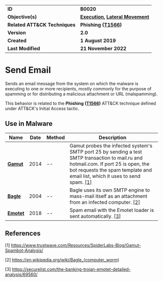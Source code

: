 <table>
<tr>
<td><b>ID</b></td>
<td><b>B0020</b></td>
</tr>
<tr>
<td><b>Objective(s)</b></td>
<td><b><a href="../execution">Execution</a>, <a href="../lateral-movement">Lateral Movement</a></b></td>
</tr>
<tr>
<td><b>Related ATT&CK Techniques</b></td>
<td><b>Phishing (<a href="https://attack.mitre.org/techniques/T1566/">T1566</a>)</b></td>
</tr>
<tr>
<td><b>Version</b></td>
<td><b>2.0</b></td>
</tr>
<tr>
<td><b>Created</b></td>
<td><b>1 August 2019</b></td>
</tr>
<tr>
<td><b>Last Modified</b></td>
<td><b>21 November 2022</b></td>
</tr>
</table>


# Send Email

Sends an email message from the system on which the malware is executing to one or more recipients, mostly commonly for the purpose of spamming or for distributing a malicious attachment or URL (malspamming).

This behavior is related to the **Phishing ([T1566](https://attack.mitre.org/techniques/T1566/))** ATT&CK technique defined under ATT&CK's Initial Access tactic.

## Use in Malware

|Name|Date|Method|Description|
|---|---|---|---|
|[**Gamut**](../xample-malware/gamut.md)|2014|--|Gamut probes the infected system's SMTP port 25 by sending a test SMTP transaction to mail.ru and hotmail.com. If port 25 is open, the bot requests the spam template and email list, which it uses to send spam. [[1]](#1)|
|[**Bagle**](../xample-malware/bagle.md)|2004|--|Bagle uses its own SMTP engine to mass-mail itself as an attachment from an infected computer. [[2]](#2)|
|[**Emotet**](../xample-malware/emotet.md)|2018|--|Spam email with the Emotet loader is sent automatically. [[3]](#3)|


## References

<a name="1">[1]</a> https://www.trustwave.com/Resources/SpiderLabs-Blog/Gamut-Spambot-Analysis/

<a name="2">[2]</a> https://en.wikipedia.org/wiki/Bagle_(computer_worm)

<a name="3">[3]</a> https://securelist.com/the-banking-trojan-emotet-detailed-analysis/69560/

